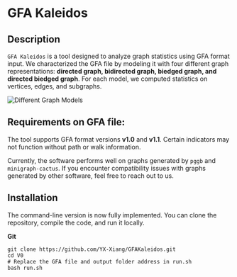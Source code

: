 # GFA Kaleidos

## Description
```GFA Kaleidos``` is a tool designed to analyze graph statistics using GFA format input. We characterized the GFA file by modeling it with four different graph representations: **directed graph, bidirected graph, biedged graph, and directed biedged graph**. For each model, we computed statistics on vertices, edges, and subgraphs.

![Different Graph Models](./structure/gfaGlimpse.png)

## Requirements on GFA file:
The tool supports GFA format versions **v1.0** and **v1.1**. Certain indicators may not function without path or walk information. 

Currently, the software performs well on graphs generated by ```pggb``` and ```minigraph-cactus```. If you encounter compatibility issues with graphs generated by other software, feel free to reach out to us.

## Installation
The command-line version is now fully implemented. You can clone the repository, compile the code, and run it locally.

**Git**
```
git clone https://github.com/YX-Xiang/GFAKaleidos.git
cd V0
# Replace the GFA file and output folder address in run.sh
bash run.sh
```